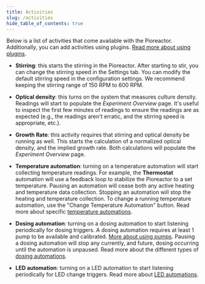```yaml
---
title: Activities
slug: /activities
hide_table_of_contents: true
---
```


Below is a list of activities that come available with the Pioreactor. Additionally, you can add activities using plugins. [Read more about using plugins](/user-guide/using-community-plugins).

- **Stirring**: this starts the stirring in the Pioreactor. After starting to stir, you can change the stirring speed in the Settings tab. You can modify the default stirring speed in the configuration settings. We recommend keeping the stirring range of 150 RPM to 600 RPM.

- **Optical density**: this turns on the system that measures culture density. Readings will start to populate the _Experiment Overview_ page. It's useful to inspect the first few minutes of readings to ensure the readings are as expected (e.g., the readings aren't erratic, and the stirring speed is appropriate, etc.).

- **Growth Rate**: this activity requires that stirring and optical density be running as well. This starts the calculation of a normalized optical density, and the implied growth rate. Both calculations will populate the _Experiment Overview_ page.

- **Temperature automation**: turning on a temperature automation will start collecting temperature readings. For example, the **Thermostat** automation will use a feedback loop to stabilize the Pioreactor to a set temperature. Pausing an automation will cease both any active heating and temperature data collection. Stopping an automation will stop the heating and temperature collection. To change a running temperature automation, use the "Change Temperature Automation" button. Read more about specific [temperature automations](/user-guide/temperature-automations).

- **Dosing automation**: turning on a dosing automation to start listening periodically for dosing triggers. A dosing automation requires at least 1 pump to be available and calibrated. [More about using pumps](/user-guide/using-pumps). Pausing a dosing automation will stop any currently, and future, dosing occurring until the automation is unpaused. Read more about the different types of [dosing automations](/user-guide/dosing-automations).

- **LED automation**: turning on a LED automation to start listening periodically for LED change triggers. Read more about [LED automations](/user-guide/led-automations).